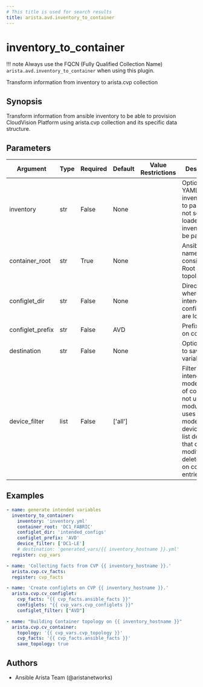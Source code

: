 ```yaml
---
# This title is used for search results
title: arista.avd.inventory_to_container
---
```

<!--
  ~ Copyright (c) 2023 Arista Networks, Inc.
  ~ Use of this source code is governed by the Apache License 2.0
  ~ that can be found in the LICENSE file.
  -->

# inventory_to_container

!!! note
    Always use the FQCN (Fully Qualified Collection Name) `arista.avd.inventory_to_container` when using this plugin.

Transform information from inventory to arista.cvp collection

## Synopsis

Transform information from ansible inventory to be able to provision CloudVision Platform using arista.cvp collection and its specific data structure.

## Parameters

| Argument | Type | Required | Default | Value Restrictions | Description |
| -------- | ---- | -------- | ------- | ------------------ | ----------- |
| inventory | str | False | None |  | Optional YAML inventory file to parse. If not set the loaded inventory will be parsed. |
| container_root | str | True | None |  | Ansible group name to consider to be Root of our topology. |
| configlet_dir | str | False | None |  | Directory where intended configurations are located. |
| configlet_prefix | str | False | AVD |  | Prefix to put on configlet. |
| destination | str | False | None |  | Optional path to save variable. |
| device_filter | list | False | ['all'] |  | Filter to apply intended mode on a set of configlet. If not used, then module only uses ADD mode. device\_filter list devices that can be modified or deleted based on configlets entries. |

## Examples

```yaml
- name: generate intended variables
  inventory_to_container:
    inventory: 'inventory.yml'
    container_root: 'DC1_FABRIC'
    configlet_dir: 'intended_configs'
    configlet_prefix: 'AVD'
    device_filter: ['DC1-LE']
    # destination: 'generated_vars/{{ inventory_hostname }}.yml'
  register: cvp_vars

- name: 'Collecting facts from CVP {{ inventory_hostname }}.'
  arista.cvp.cv_facts:
  register: cvp_facts

- name: 'Create configlets on CVP {{ inventory_hostname }}.'
  arista.cvp.cv_configlet:
    cvp_facts: "{{ cvp_facts.ansible_facts }}"
    configlets: "{{ cvp_vars.cvp_configlets }}"
    configlet_filter: ["AVD"]

- name: "Building Container topology on {{ inventory_hostname }}"
  arista.cvp.cv_container:
    topology: '{{ cvp_vars.cvp_topology }}'
    cvp_facts: '{{ cvp_facts.ansible_facts }}'
    save_topology: true
```

## Authors

- Ansible Arista Team (@aristanetworks)

